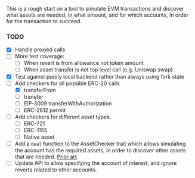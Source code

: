 This is a rough start on a tool to simulate EVM transactions and discover 
what assets are needed, in what amount, and for which accounts, in order for the transaction to succeed.

### TODO
- [x] Handle proxied calls
- [ ] More test coverage: 
  - [ ] When revert is from allowance not token amount
  - [ ] When asset transfer is not top level call (e.g. Uniswap swap)
- [x] Test against purely local backend rather than always using fork state
- [ ] Add checkers for all possible ERC-20 calls 
  - [x] transferFrom
  - [ ] transfer
  - [ ] EIP-3009 transferWithAuthorization
  - [ ] ERC-2612 permit
- [ ] Add checkers for different asset types.
  - [ ] ERC-721
  - [ ] ERC-1155
  - [ ] Native asset
- [ ] Add a `deal` function to the AssetChecker trait which allows simulating the account has the required assets, in order to discover other assets that are needed. [Prior art](https://github.com/foundry-rs/forge-std/pull/505).
- [ ] Update API to allow specifying the account of interest, and ignore reverts related to other accounts.
